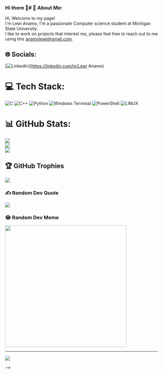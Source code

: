 ### Hi there 👋# 💫 About Me:
Hi, Welcome to my page!<br>I'm Lewi Anamo, I'm a passionate Computer science student at Michigan State University.<br>I like to work on projects that interest me, please feel free to reach out to me using this anamolewi@gmail.com.


## 🌐 Socials:
[![LinkedIn](https://img.shields.io/badge/LinkedIn-%230077B5.svg?logo=linkedin&logoColor=white)](https://linkedin.com/in/Lewi Anamo) 

# 💻 Tech Stack:
![C](https://img.shields.io/badge/c-%2300599C.svg?style=for-the-badge&logo=c&logoColor=white) ![C++](https://img.shields.io/badge/c++-%2300599C.svg?style=for-the-badge&logo=c%2B%2B&logoColor=white) ![Python](https://img.shields.io/badge/python-3670A0?style=for-the-badge&logo=python&logoColor=ffdd54) ![Windows Terminal](https://img.shields.io/badge/Windows%20Terminal-%234D4D4D.svg?style=for-the-badge&logo=windows-terminal&logoColor=white) ![PowerShell](https://img.shields.io/badge/PowerShell-%235391FE.svg?style=for-the-badge&logo=powershell&logoColor=white) ![LINUX](https://img.shields.io/badge/Linux-FCC624?style=for-the-badge&logo=linux&logoColor=black)
# 📊 GitHub Stats:
![](https://github-readme-stats.vercel.app/api?username=Lzanamo&theme=dark&hide_border=false&include_all_commits=false&count_private=false)<br/>
![](https://github-readme-streak-stats.herokuapp.com/?user=Lzanamo&theme=dark&hide_border=false)<br/>
![](https://github-readme-stats.vercel.app/api/top-langs/?username=Lzanamo&theme=dark&hide_border=false&include_all_commits=false&count_private=false&layout=compact)

## 🏆 GitHub Trophies
![](https://github-profile-trophy.vercel.app/?username=Lzanamo&theme=radical&no-frame=false&no-bg=true&margin-w=4)

### ✍️ Random Dev Quote
![](https://quotes-github-readme.vercel.app/api?type=horizontal&theme=radical)

### 😂 Random Dev Meme
<img src='https://randommeme-five.vercel.app/' style="height: 400px;"/>

---
[![](https://visitcount.itsvg.in/api?id=Lzanamo&icon=0&color=0)](https://visitcount.itsvg.in)

<!-- Proudly created with GPRM ( https://gprm.itsvg.in ) -->
-->
